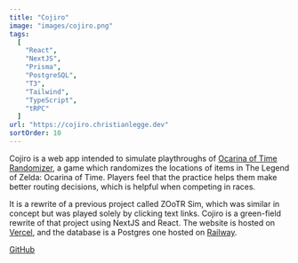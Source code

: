 ```yaml
---
title: "Cojiro"
image: "images/cojiro.png"
tags:
  [
    "React",
    "NextJS",
    "Prisma",
    "PostgreSQL",
    "T3",
    "Tailwind",
    "TypeScript",
    "tRPC"
  ]
url: "https://cojiro.christianlegge.dev"
sortOrder: 10
---
```


Cojiro is a web app intended to simulate playthroughs of [Ocarina of Time Randomizer](https://ootrandomizer.com), a game which randomizes the locations of items in The Legend of Zelda: Ocarina of Time. Players feel that the practice helps them make better routing decisions, which is helpful when competing in races.

It is a rewrite of a previous project called ZOoTR Sim, which was similar in concept but was played solely by clicking text links. Cojiro is a green-field rewrite of that project using NextJS and React. The website is hosted on [Vercel](https://vercel.com), and the database is a Postgres one hosted on [Railway](https://railway.app).

[GitHub](https://github.com/christianlegge/cojiro)
